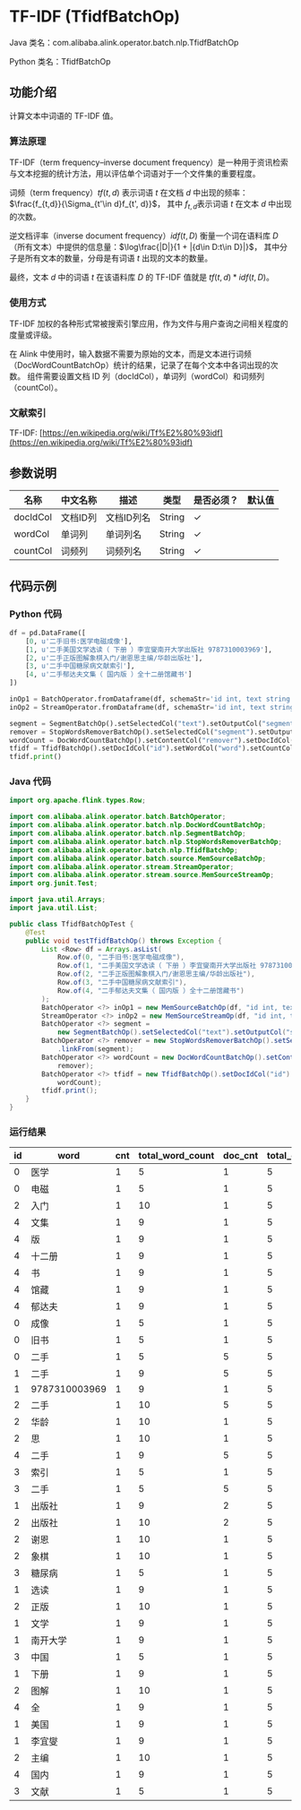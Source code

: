 # TF-IDF (TfidfBatchOp)
Java 类名：com.alibaba.alink.operator.batch.nlp.TfidfBatchOp

Python 类名：TfidfBatchOp


## 功能介绍

计算文本中词语的 TF-IDF 值。

### 算法原理

TF-IDF（term frequency–inverse document frequency）是一种用于资讯检索与文本挖掘的统计方法，用以评估单个词语对于一个文件集的重要程度。

词频（term frequency）$tf(t, d)$ 表示词语 $t$ 在文档 $d$ 中出现的频率：$\frac{f_{t,d}}{\Sigma_{t'\in d}f_{t', d}}$， 其中 $f_{t,d}$表示词语 $t$
在文本 $d$ 中出现的次数。

逆文档评率（inverse document frequency）$idf(t, D)$ 衡量一个词在语料库 $D$（所有文本）中提供的信息量：$\log\frac{|D|}{1 + |{d\in D:t\in D}|}$，
其中分子是所有文本的数量，分母是有词语 $t$ 出现的文本的数量。

最终，文本 $d$ 中的词语 $t$ 在该语料库 $D$ 的 TF-IDF 值就是 $tf(t, d) * idf(t, D)$。

### 使用方式

TF-IDF 加权的各种形式常被搜索引擎应用，作为文件与用户查询之间相关程度的度量或评级。

在 Alink 中使用时，输入数据不需要为原始的文本，而是文本进行词频（DocWordCountBatchOp）统计的结果，记录了在每个文本中各词出现的次数。 组件需要设置文档 ID
列（docIdCol），单词列（wordCol）和词频列（countCol）。

### 文献索引

TF-IDF: [https://en.wikipedia.org/wiki/Tf%E2%80%93idf](https://en.wikipedia.org/wiki/Tf%E2%80%93idf)

## 参数说明

| 名称 | 中文名称 | 描述 | 类型 | 是否必须？ | 默认值 |
| --- | --- | --- | --- | --- | --- |
| docIdCol | 文档ID列 | 文档ID列名 | String | ✓ |  |
| wordCol | 单词列 | 单词列名 | String | ✓ |  |
| countCol | 词频列 | 词频列名 | String | ✓ |  |

## 代码示例

### Python 代码

```python
df = pd.DataFrame([
    [0, u'二手旧书:医学电磁成像'],
    [1, u'二手美国文学选读（ 下册 ）李宜燮南开大学出版社 9787310003969'],
    [2, u'二手正版图解象棋入门/谢恩思主编/华龄出版社'],
    [3, u'二手中国糖尿病文献索引'],
    [4, u'二手郁达夫文集（ 国内版 ）全十二册馆藏书']
])

inOp1 = BatchOperator.fromDataframe(df, schemaStr='id int, text string')
inOp2 = StreamOperator.fromDataframe(df, schemaStr='id int, text string')

segment = SegmentBatchOp().setSelectedCol("text").setOutputCol("segment").linkFrom(inOp1)
remover = StopWordsRemoverBatchOp().setSelectedCol("segment").setOutputCol("remover").linkFrom(segment)
wordCount = DocWordCountBatchOp().setContentCol("remover").setDocIdCol("id").linkFrom(remover)
tfidf = TfidfBatchOp().setDocIdCol("id").setWordCol("word").setCountCol("cnt").linkFrom(wordCount)
tfidf.print()
```

### Java 代码

```java
import org.apache.flink.types.Row;

import com.alibaba.alink.operator.batch.BatchOperator;
import com.alibaba.alink.operator.batch.nlp.DocWordCountBatchOp;
import com.alibaba.alink.operator.batch.nlp.SegmentBatchOp;
import com.alibaba.alink.operator.batch.nlp.StopWordsRemoverBatchOp;
import com.alibaba.alink.operator.batch.nlp.TfidfBatchOp;
import com.alibaba.alink.operator.batch.source.MemSourceBatchOp;
import com.alibaba.alink.operator.stream.StreamOperator;
import com.alibaba.alink.operator.stream.source.MemSourceStreamOp;
import org.junit.Test;

import java.util.Arrays;
import java.util.List;

public class TfidfBatchOpTest {
	@Test
	public void testTfidfBatchOp() throws Exception {
		List <Row> df = Arrays.asList(
			Row.of(0, "二手旧书:医学电磁成像"),
			Row.of(1, "二手美国文学选读（ 下册 ）李宜燮南开大学出版社 9787310003969"),
			Row.of(2, "二手正版图解象棋入门/谢恩思主编/华龄出版社"),
			Row.of(3, "二手中国糖尿病文献索引"),
			Row.of(4, "二手郁达夫文集（ 国内版 ）全十二册馆藏书")
		);
		BatchOperator <?> inOp1 = new MemSourceBatchOp(df, "id int, text string");
		StreamOperator <?> inOp2 = new MemSourceStreamOp(df, "id int, text string");
		BatchOperator <?> segment =
			new SegmentBatchOp().setSelectedCol("text").setOutputCol("segment").linkFrom(inOp1);
		BatchOperator <?> remover = new StopWordsRemoverBatchOp().setSelectedCol("segment").setOutputCol("remover")
			.linkFrom(segment);
		BatchOperator <?> wordCount = new DocWordCountBatchOp().setContentCol("remover").setDocIdCol("id").linkFrom(
			remover);
		BatchOperator <?> tfidf = new TfidfBatchOp().setDocIdCol("id").setWordCol("word").setCountCol("cnt").linkFrom(
			wordCount);
		tfidf.print();
	}
}
```

### 运行结果

| id  | word          | cnt | total_word_count | doc_cnt | total_doc_count | tf     | idf     | tfidf   |
|-----|---------------|-----|------------------|---------|-----------------|--------|---------|---------|
| 0   | 医学            | 1   | 5                | 1       | 5               | 0.2000 | 0.9163  | 0.1833  |
| 0   | 电磁            | 1   | 5                | 1       | 5               | 0.2000 | 0.9163  | 0.1833  |
| 2   | 入门            | 1   | 10               | 1       | 5               | 0.1000 | 0.9163  | 0.0916  |
| 4   | 文集            | 1   | 9                | 1       | 5               | 0.1111 | 0.9163  | 0.1018  |
| 4   | 版             | 1   | 9                | 1       | 5               | 0.1111 | 0.9163  | 0.1018  |
| 4   | 十二册           | 1   | 9                | 1       | 5               | 0.1111 | 0.9163  | 0.1018  |
| 4   | 书             | 1   | 9                | 1       | 5               | 0.1111 | 0.9163  | 0.1018  |
| 4   | 馆藏            | 1   | 9                | 1       | 5               | 0.1111 | 0.9163  | 0.1018  |
| 4   | 郁达夫           | 1   | 9                | 1       | 5               | 0.1111 | 0.9163  | 0.1018  |
| 0   | 成像            | 1   | 5                | 1       | 5               | 0.2000 | 0.9163  | 0.1833  |
| 0   | 旧书            | 1   | 5                | 1       | 5               | 0.2000 | 0.9163  | 0.1833  |
| 0   | 二手            | 1   | 5                | 5       | 5               | 0.2000 | -0.1823 | -0.0365 |
| 1   | 二手            | 1   | 9                | 5       | 5               | 0.1111 | -0.1823 | -0.0203 |
| 1   | 9787310003969 | 1   | 9                | 1       | 5               | 0.1111 | 0.9163  | 0.1018  |
| 2   | 二手            | 1   | 10               | 5       | 5               | 0.1000 | -0.1823 | -0.0182 |
| 2   | 华龄            | 1   | 10               | 1       | 5               | 0.1000 | 0.9163  | 0.0916  |
| 2   | 思             | 1   | 10               | 1       | 5               | 0.1000 | 0.9163  | 0.0916  |
| 4   | 二手            | 1   | 9                | 5       | 5               | 0.1111 | -0.1823 | -0.0203 |
| 3   | 索引            | 1   | 5                | 1       | 5               | 0.2000 | 0.9163  | 0.1833  |
| 3   | 二手            | 1   | 5                | 5       | 5               | 0.2000 | -0.1823 | -0.0365 |
| 1   | 出版社           | 1   | 9                | 2       | 5               | 0.1111 | 0.5108  | 0.0568  |
| 2   | 出版社           | 1   | 10               | 2       | 5               | 0.1000 | 0.5108  | 0.0511  |
| 2   | 谢恩            | 1   | 10               | 1       | 5               | 0.1000 | 0.9163  | 0.0916  |
| 2   | 象棋            | 1   | 10               | 1       | 5               | 0.1000 | 0.9163  | 0.0916  |
| 3   | 糖尿病           | 1   | 5                | 1       | 5               | 0.2000 | 0.9163  | 0.1833  |
| 1   | 选读            | 1   | 9                | 1       | 5               | 0.1111 | 0.9163  | 0.1018  |
| 2   | 正版            | 1   | 10               | 1       | 5               | 0.1000 | 0.9163  | 0.0916  |
| 1   | 文学            | 1   | 9                | 1       | 5               | 0.1111 | 0.9163  | 0.1018  |
| 1   | 南开大学          | 1   | 9                | 1       | 5               | 0.1111 | 0.9163  | 0.1018  |
| 3   | 中国            | 1   | 5                | 1       | 5               | 0.2000 | 0.9163  | 0.1833  |
| 1   | 下册            | 1   | 9                | 1       | 5               | 0.1111 | 0.9163  | 0.1018  |
| 2   | 图解            | 1   | 10               | 1       | 5               | 0.1000 | 0.9163  | 0.0916  |
| 4   | 全             | 1   | 9                | 1       | 5               | 0.1111 | 0.9163  | 0.1018  |
| 1   | 美国            | 1   | 9                | 1       | 5               | 0.1111 | 0.9163  | 0.1018  |
| 1   | 李宜燮           | 1   | 9                | 1       | 5               | 0.1111 | 0.9163  | 0.1018  |
| 2   | 主编            | 1   | 10               | 1       | 5               | 0.1000 | 0.9163  | 0.0916  |
| 4   | 国内            | 1   | 9                | 1       | 5               | 0.1111 | 0.9163  | 0.1018  |
| 3   | 文献            | 1   | 5                | 1       | 5               | 0.2000 | 0.9163  | 0.1833  |
